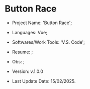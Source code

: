 # Button Race

- Project Name: 'Button Race';
- Languages: Vue;
- Softwares/Work Tools: 'V.S. Code';
- Resume: ;
- Obs: ;
- Version: v.1.0.0

- Last Update Date: 15/02/2025.
